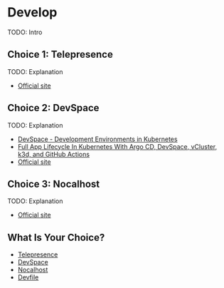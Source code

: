# Develop

TODO: Intro

## Choice 1: Telepresence

TODO: Explanation

* [Official site](https://www.telepresence.io)

## Choice 2: DevSpace

TODO: Explanation

* [DevSpace - Development Environments in Kubernetes](https://youtu.be/nQly_CEjJc4)
* [Full App Lifecycle In Kubernetes With Argo CD, DevSpace, vCluster, k3d, and GitHub Actions](https://youtu.be/uU-EAQ8Vbvk)
* [Official site](https://devspace.sh)

## Choice 3: Nocalhost

TODO: Explanation

* [Official site](https://nocalhost.dev)

## What Is Your Choice?

* [Telepresence](telepresence.md)
* [DevSpace](devspace.md)
* [Nocalhost](nocalhost.md)
* [Devfile](devfile.md)